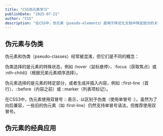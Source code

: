```yaml
---
title: "CSS伪元素学习"
publishDate: "2025-07-21"
author: "CSS"
description: "在CSS中，伪元素（pseudo-elements）是用于样式化文档中特定部分的关键字"
---
```



## 伪元素与伪类

伪元素和伪类（pseudo-classes）经常被混淆，但它们是不同的概念：

伪类选择的是元素的特殊状态，例如 :hover（鼠标悬停）、:focus（获取焦点）或 :nth-child()（根据兄弟元素顺序选择）。

伪元素选择的是元素的特定部分，或者生成并插入内容，例如 ::first-line（首行）、::before（内容之前）或 ::marker（列表项标记）。

在CSS3中，伪元素使用双冒号 :: 表示，以区别于伪类（使用单冒号 :）。虽然为了向后兼容，一些旧的伪元素（如 :first-line）仍然支持单冒号语法，但推荐使用双冒号。


<script lang="ts"> 
import PseudoElementDemo from '$lib/components/PseudoElementDemo.svelte';
</script>

<PseudoElementDemo/>


## 伪元素的经典应用
